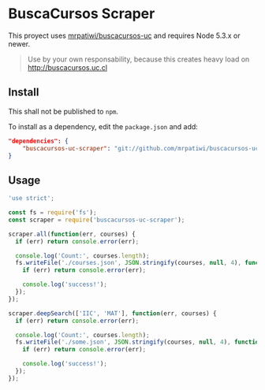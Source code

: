 # BuscaCursos Scraper

This proyect uses [mrpatiwi/buscacursos-uc](https://github.com/mrpatiwi/buscacursos-uc) and requires Node 5.3.x or newer.

> Use by your own responsability, because this creates heavy load on http://buscacursos.uc.cl

## Install

This shall not be published to `npm`.

To install as a dependency, edit the `package.json` and add:

```json
"dependencies": {
    "buscacursos-uc-scraper": "git://github.com/mrpatiwi/buscacursos-uc-scraper.git"
}
```

## Usage

```javascript
'use strict';

const fs = require('fs');
const scraper = require('buscacursos-uc-scraper');

scraper.all(function(err, courses) {
  if (err) return console.error(err);

  console.log('Count:', courses.length);
  fs.writeFile('./courses.json', JSON.stringify(courses, null, 4), function(err) {
    if (err) return console.error(err);

    console.log('success!');
  });
});
```

```javascript
scraper.deepSearch(['IIC', 'MAT'], function(err, courses) {
  if (err) return console.error(err);

  console.log('Count:', courses.length);
  fs.writeFile('./some.json', JSON.stringify(courses, null, 4), function(err) {
    if (err) return console.error(err);

    console.log('success!');
  });
});
```

